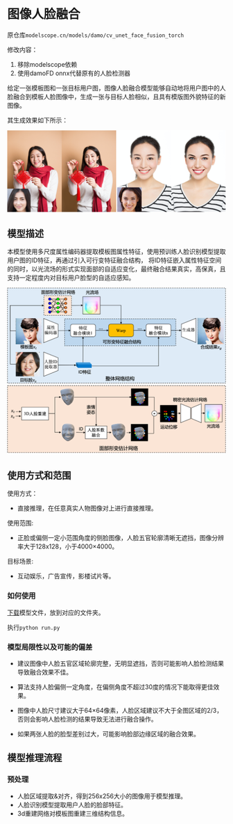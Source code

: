 # 图像人脸融合
原仓库``modelscope.cn/models/damo/cv_unet_face_fusion_torch``

修改内容：
1. 移除modelscope依赖
2. 使用damoFD onnx代替原有的人脸检测器

给定一张模板图和一张目标用户图，图像人脸融合模型能够自动地将用户图中的人脸融合到模板人脸图像中，生成一张与目标人脸相似，且具有模版图外貌特征的新图像。

其生成效果如下所示：

![生成效果](description/demo.png)

## 模型描述

本模型使用多尺度属性编码器提取模板图属性特征，使用预训练人脸识别模型提取用户图的ID特征，再通过引入可行变特征融合结构，
将ID特征嵌入属性特征空间的同时，以光流场的形式实现面部的自适应变化，最终融合结果真实，高保真，且支持一定程度内对目标用户脸型的自适应感知。

![模型结构](description/architecture.png)

## 使用方式和范围

使用方式：
- 直接推理，在任意真实人物图像对上进行直接推理。

使用范围:
- 正脸或偏侧一定小范围角度的侧脸图像，人脸五官轮廓清晰无遮挡，图像分辨率大于128x128，小于4000×4000。

目标场景:
- 互动娱乐，广告宣传，影楼试片等。

### 如何使用
[下载](https://huggingface.co/zsheng/facefusion-damo)模型文件，放到对应的文件夹。

执行`python run.py`


### 模型局限性以及可能的偏差

- 建议图像中人脸五官区域轮廓完整，无明显遮挡，否则可能影响人脸检测结果导致融合效果不佳。
  
- 算法支持人脸偏侧一定角度，在偏侧角度不超过30度的情况下能取得更佳效果。

- 图像中人脸尺寸建议大于64×64像素，人脸区域建议不大于全图区域的2/3，否则会影响人脸检测的结果导致无法进行融合操作。

- 如果两张人脸的脸型差别过大，可能影响脸部边缘区域的融合效果。

## 模型推理流程

### 预处理

- 人脸区域提取&对齐，得到256x256大小的图像用于模型推理。
- 人脸识别模型提取用户人脸的脸部特征。
- 3d重建网络对模板图重建三维结构信息。
  


